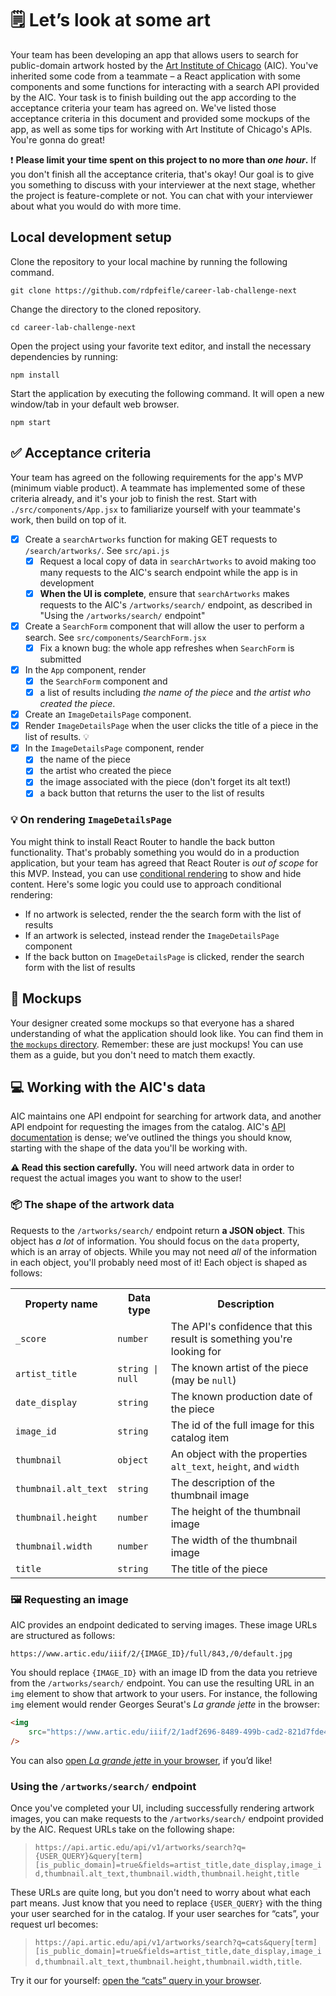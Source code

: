 # 🗒️ Let’s look at some art

Your team has been developing an app that allows users to search for public-domain artwork hosted by the [Art Institute of Chicago](https://www.artic.edu/) (AIC). You've inherited some code from a teammate – a React application with some components and some functions for interacting with a search API provided by the AIC. Your task is to finish building out the app according to the acceptance criteria your team has agreed on. We've listed those acceptance criteria in this document and provided some mockups of the app, as well as some tips for working with Art Institute of Chicago's APIs. You're gonna do great!

❗ **Please limit your time spent on this project to no more than _one hour_.** If you don't finish all the acceptance criteria, that's okay! Our goal is to give you something to discuss with your interviewer at the next stage, whether the project is feature-complete or not. You can chat with your interviewer about what you would do with more time.

## Local development setup

Clone the repository to your local machine by running the following command.

```
git clone https://github.com/rdpfeifle/career-lab-challenge-next
```

Change the directory to the cloned repository.

```
cd career-lab-challenge-next
```

Open the project using your favorite text editor, and install the necessary dependencies by running:

```
npm install
```

Start the application by executing the following command. It will open a new window/tab in your default web browser.

```
npm start
```

## ✅ Acceptance criteria

Your team has agreed on the following requirements for the app's MVP (minimum viable product). A teammate has implemented some of these criteria already, and it's your job to finish the rest. Start with `./src/components/App.jsx` to familiarize yourself with your teammate's work, then build on top of it.

- [x] Create a `searchArtworks` function for making GET requests to `/search/artworks/`. See `src/api.js`
  - [x] Request a local copy of data in `searchArtworks` to avoid making too many requests to the AIC's search endpoint while the app is in development
  - [x] **When the UI is complete**, ensure that `searchArtworks` makes requests to the AIC's `/artworks/search/` endpoint, as described in "Using the `/artworks/search/` endpoint"
- [x] Create a `SearchForm` component that will allow the user to perform a search. See `src/components/SearchForm.jsx`
  - [x] Fix a known bug: the whole app refreshes when `SearchForm` is submitted
- [x] In the `App` component, render
  - [x] the `SearchForm` component and
  - [x] a list of results including _the name of the piece_ and _the artist who created the piece_.
- [x] Create an `ImageDetailsPage` component.
- [x] Render `ImageDetailsPage` when the user clicks the title of a piece in the list of results. 💡
- [x] In the `ImageDetailsPage` component, render
  - [x] the name of the piece
  - [x] the artist who created the piece
  - [x] the image associated with the piece (don't forget its alt text!)
  - [x] a back button that returns the user to the list of results

### 💡 On rendering `ImageDetailsPage`

You might think to install React Router to handle the back button functionality. That's probably something you would do in a production application, but your team has agreed that React Router is _out of scope_ for this MVP. Instead, you can use [conditional rendering](https://react.dev/learn/conditional-rendering) to show and hide content. Here's some logic you could use to approach conditional rendering:

- If no artwork is selected, render the the search form with the list of results
- If an artwork is selected, instead render the `ImageDetailsPage` component
- If the back button on `ImageDetailsPage` is clicked, render the search form with the list of results

## 🎨 Mockups

Your designer created some mockups so that everyone has a shared understanding of what the application should look like. You can find them in [the `mockups` directory](./mockups). Remember: these are just mockups! You can use them as a guide, but you don't need to match them exactly.

## 💻 Working with the AIC's data

AIC maintains one API endpoint for searching for artwork data, and another API endpoint for requesting the images from the catalog. AIC's [API documentation](https://www.artic.edu/open-access/public-api) is dense; we’ve outlined the things you should know, starting with the shape of the data you'll be working with.

**⚠️ Read this section carefully.** You will need artwork data in order to request the actual images you want to show to the user!

### 📦 The shape of the artwork data

Requests to the `/artworks/search/` endpoint return **a JSON object**. This object has _a lot_ of information. You should focus on the `data` property, which is an array of objects. While you may not need _all_ of the information in each object, you'll probably need most of it! Each object is shaped as follows:

<table>
	<tr>
		<th>Property name</th>
		<th>Data type</th>
		<th>Description</th>
	</tr>
	<tr>
		<td><code>_score</code></td>
		<td><code>number</code></td>
		<td>The API's confidence that this result is something you're looking for</td>
	</tr>
	<tr>
		<td><code>artist_title</code></td>
		<td><code>string | null</code></td>
		<td>The known artist of the piece (may be <code>null</code>)</td>
	</tr>
	<tr>
		<td><code>date_display</code></td>
		<td><code>string</code></td>
		<td>The known production date of the piece</td>
	</tr>
	<tr>
		<td><code>image_id</code></td>
		<td><code>string</code></td>
		<td>The id of the full image for this catalog item</td>
	</tr>
	<tr>
		<td><code>thumbnail</code></td>
		<td><code>object</code></td>
		<td>An object with the properties <code>alt_text</code>, <code>height</code>, and <code>width</code></td>
	</tr>
	<tr>
		<td><code>thumbnail.alt_text</code></td>
		<td><code>string</code></td>
		<td>The description of the thumbnail image</td>
	</tr>
	<tr>
		<td><code>thumbnail.height</code></td>
		<td><code>number</code></td>
		<td>The height of the thumbnail image</td>
	</tr>
	<tr>
		<td><code>thumbnail.width</code></td>
		<td><code>number</code></td>
		<td>The width of the thumbnail image</td>
	</tr>
	<tr>
		<td><code>title</code></td>
		<td><code>string</code></td>
		<td>The title of the piece</td>
	</tr>
</table>

### 🖼️ Requesting an image

AIC provides an endpoint dedicated to serving images. These image URLs are structured as follows:

```
https://www.artic.edu/iiif/2/{IMAGE_ID}/full/843,/0/default.jpg
```

You should replace `{IMAGE_ID}` with an image ID from the data you retrieve from the `/artworks/search/` endpoint. You can use the resulting URL in an `img` element to show that artwork to your users. For instance, the following `img` element would render Georges Seurat's _La grande jette_ in the browser:

```html
<img
	src="https://www.artic.edu/iiif/2/1adf2696-8489-499b-cad2-821d7fde4b33/full/843,/0/default.jpg"
/>
```

You can also [open _La grande jette_ in your browser](https://www.artic.edu/iiif/2/1adf2696-8489-499b-cad2-821d7fde4b33/full/843,/0/default.jpg), if you’d like!

### Using the `/artworks/search/` endpoint

Once you've completed your UI, including successfully rendering artwork images, you can make requests to the `/artworks/search/` endpoint provided by the AIC. Request URLs take on the following shape:

> `https://api.artic.edu/api/v1/artworks/search?q={USER_QUERY}&query[term][is_public_domain]=true&fields=artist_title,date_display,image_id,thumbnail.alt_text,thumbnail.width,thumbnail.height,title`

These URLs are quite long, but you don't need to worry about what each part means. Just know that you need to replace `{USER_QUERY}` with the thing your user searched for in the catalog. If your user searches for “cats”, your request url becomes:

> `https://api.artic.edu/api/v1/artworks/search?q=cats&query[term][is_public_domain]=true&fields=artist_title,date_display,image_id,thumbnail.alt_text,thumbnail.height,thumbnail.width,title`.

Try it our for yourself: [open the “cats” query in your browser](https://api.artic.edu/api/v1/artworks/search?q=cats&query[term][is_public_domain]=true&fields=artist_title,date_display,image_id,thumbnail.alt_text,thumbnail.height,thumbnail.width,title).
